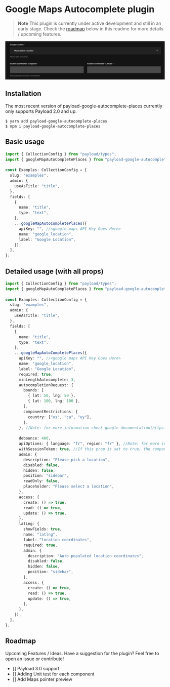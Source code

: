 # Google Maps Autocomplete plugin

> **Note**
> This plugin is currently under active development and still in an early stage.
> Check the [roadmap](#roadmap) below in this readme for more details / upcoming features.

<picture>
  <source media="(prefers-color-scheme: dark)" src="./preview-dark.png" />
  <source media="(prefers-color-scheme: light)" src="./preview-light.png" />
  <img alt="Shows an image illustrating the payload-google-autocomplete-places plugin" src="./preview-dark.png">
</picture>

## Installation

The most recent version of payload-google-autocomplete-places currently only supports Payload 2.0 and up.

```shell
$ yarn add payload-google-autocomplete-places
$ npm i payload-google-autocomplete-places
```

## Basic usage

```typescript
import { CollectionConfig } from "payload/types";
import { googleMapAutoCompletePlaces } from "payload-google-autocomplete-places";

const Examples: CollectionConfig = {
  slug: "examples",
  admin: {
    useAsTitle: "title",
  },
  fields: [
    {
      name: "title",
      type: "text",
    },
    ...googleMapAutoCompletePlaces({
      apiKey: "", //<google maps API Key Goes Here>
      name: "google_location",
      label: "Google Location",
    }),
  ],
};
```

## Detailed usage (with all props)

```typescript
import { CollectionConfig } from "payload/types";
import { googleMapAutoCompletePlaces } from "payload-google-autocomplete-places";

const Examples: CollectionConfig = {
  slug: "examples",
  admin: {
    useAsTitle: "title",
  },
  fields: [
    {
      name: "title",
      type: "text",
    },
    ...googleMapAutoCompletePlaces({
      apiKey: "", //<google maps API Key Goes Here>
      name: "google_location",
      label: "Google Location",
      required: true,
      minLengthAutocomplete: 3,
      autocompletionRequest: {
        bounds: [
          { lat: 50, lng: 50 },
          { lat: 100, lng: 100 },
        ],
        componentRestrictions: {
          country: ["us", "ca", "uy"],
        },
      }, //Note: for more information check google documentation(https://developers.google.com/maps/documentation/javascript/reference/places-autocomplete-service#AutocompletionRequest).

      debounce: 400,
      apiOptions: { language: "fr", region: "fr" }, //Note: for more information check google documentation(https://developers.google.com/maps/documentation/javascript/localization).
      withSessionToken: true, //If this prop is set to true, the component will handle changing the sessionToken on every session. To learn more about how this works refer to Google Places Session Token docs(https://developers.google.com/maps/documentation/places/web-service/session-tokens)
      admin: {
        description: "Please pick a location",
        disabled: false,
        hidden: false,
        position: "sidebar",
        readOnly: false,
        placeholder: "Please select a location",
      },
      access: {
        create: () => true,
        read: () => true,
        update: () => true,
      },
      latLng: {
        showFields: true,
        name: "latlng",
        label: "location coordinates",
        required: true,
        admin: {
          description: "Auto populated location coordinates",
          disabled: false,
          hidden: false,
          position: "sidebar",
        },
        access: {
          create: () => true,
          read: () => true,
          update: () => true,
        },
      },
    }),
  ],
};
```

<h2 id="roadmap">Roadmap</h2>
Upcoming Features / Ideas. Have a suggestion for the plugin? Feel free to open an issue or contribute!

- [] Payload 3.0 support
- [] Adding Unit test for each component
- [] Add Maps pointer preview
